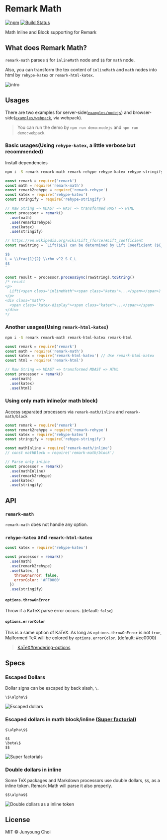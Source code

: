 # Remark Math

[![npm](https://img.shields.io/npm/v/remark-math.svg)](https://www.npmjs.com/package/remark-math)
[![Build Status](https://travis-ci.org/Rokt33r/remark-math.svg?branch=master)](https://travis-ci.org/Rokt33r/remark-math)

Math Inline and Block supporting for Remark

## What does Remark Math?

`remark-math` parses `$` for `inlineMath` node and `$$` for `math` node.

Also, you can transform the tex content of `inlineMath` and `math` nodes into html by `rehype-katex` or `remark-html-katex`.

![intro](resources/intro.png)

## Usages

There are two examples for server-side([`examples/nodejs`](examples/nodejs)) and browser-side([`examples/webpack`](examples/webpack), via webpack).

> You can run the demo by `npm run demo:nodejs` and `npm run demo:webpack`.

### Basic usages(Using `rehype-katex`, a little verbose but recommended)

Install dependencies

```sh
npm i -S remark remark-math remark-rehype rehype-katex rehype-stringify
```

```js
const remark = require('remark')
const math = require('remark-math')
const remark2rehype = require('remark-rehype')
const katex = require('rehype-katex')
const stringify = require('rehype-stringify')

// Raw String => MDAST => HAST => transformed HAST => HTML
const processor = remark()
  .use(math)
  .use(remark2rehype)
  .use(katex)
  .use(stringify)

// https://en.wikipedia.org/wiki/Lift_(force)#Lift_coefficient
const rawString = `Lift($L$) can be determined by Lift Coeeficient ($C_L$) like the following equation.

$$
L = \\frac{1}{2} \\rho v^2 S C_L
$$
`

const result = processor.processSync(rawString).toString()
/* result
<p>
  Lift(<span class="inlineMath"><span class="katex">...</span></span>) can be determined by Lift Coeeficient (<span class="inlineMath"><span class="katex">...</span></span>) like the following equation.
</p>
<div class="math">
  <span class="katex-display"><span class="katex">...</span></span>
</div>
*/
```

### Another usages(Using `remark-html-katex`)

```sh
npm i -S remark remark-math remark-html-katex remark-html
```

```js
const remark = require('remark')
const math = require('remark-math')
const katex = require('remark-html-katex') // Use remark-html-katex
const html = require('remark-html')

// Raw String => MDAST => transformed MDAST => HTML
const processor = remark()
  .use(math)
  .use(katex)
  .use(html)
```

### Using only math inline(or math block)

Access separated processors via `remark-math/inline` and `remark-math/block`

```js
const remark = require('remark')
const remark2rehype = require('remark-rehype')
const katex = require('rehype-katex')
const stringify = require('rehype-stringify')

const mathInline = require('remark-math/inline')
// const mathBlock = require('remark-math/block')

// Parse only inline
const processor = remark()
  .use(mathInline)
  .use(remark2rehype)
  .use(katex)
  .use(stringify)
```

## API

### `remark-math`

`remark-math` does not handle any option.

### `rehype-katex` and `remark-html-katex`

```js
const katex = require('rehype-katex')

const processor = remark()
  .use(math)
  .use(remark2rehype)
  .use(katex, {
    throwOnError: false,
    errorColor: '#FF0000'
  })
  .use(stringify)

```

#### `options.throwOnError`

Throw if a KaTeX parse error occurs. (default: `false`)

#### `options.errorColor`

This is a same option of KaTeX. As long as `options.throwOnError` is not `true`, Malformed TeX will be colored by `options.errorColor`. (default: #cc0000)

> [KaTeX#rendering-options](https://github.com/Khan/KaTeX#rendering-options)

## Specs

### Escaped Dollars

Dollar signs can be escaped by back slash, `\`.

```
\$\alpha\$
```

![Escaped dollars](resources/escaped-dollars.png)

### Escaped dollars in math block/inline ([Super factorial](https://en.wikipedia.org/wiki/Factorial#Superfactorial))

```
$\alpha\$$

$$
\beta\$
$$
```

![Super factorials](resources/super-factorial.png)

### Double dollars in inline

Some TeX packages and Markdown processors use double dollars, `$$`, as a inline token. Remark Math will parse it also properly.

```
$$\alpha$$
```

![Double dollars as a inline token](resources/double-dollars.png)

## License

MIT © Junyoung Choi

[katex]: https://github.com/Khan/KaTeX
